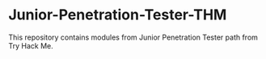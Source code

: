 # Junior-Penetration-Tester-THM
This repository contains modules from Junior Penetration Tester path from Try Hack Me.
